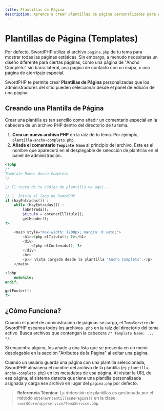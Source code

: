 ```yaml
---
title: Plantillas de Página
description: Aprende a crear plantillas de página personalizadas para dar diseños únicos a páginas específicas en tu sitio SwordPHP.
---
```


# Plantillas de Página (Templates)

Por defecto, SwordPHP utiliza el archivo `pagina.php` de tu tema para mostrar todas las páginas estáticas. Sin embargo, a menudo necesitarás un diseño diferente para ciertas páginas, como una página de "Ancho Completo" sin barra lateral, una página de contacto con un mapa, o una página de aterrizaje especial.

SwordPHP te permite crear **Plantillas de Página** personalizadas que los administradores del sitio pueden seleccionar desde el panel de edición de una página.

## Creando una Plantilla de Página

Crear una plantilla es tan sencillo como añadir un comentario especial en la cabecera de un archivo PHP dentro del directorio de tu tema.

1.  **Crea un nuevo archivo PHP** en la raíz de tu tema. Por ejemplo, `plantilla-ancho-completo.php`.
2.  **Añade el comentario `Template Name`** al principio del archivo. Este es el nombre que aparecerá en el desplegable de selección de plantillas en el panel de administración.

```php
<?php
/*
Template Name: Ancho Completo
*/

// El resto de tu código de plantilla va aquí...

// 1. Inicia el loop de SwordPHP.
if (hayEntradas()) :
    while (hayEntradas()) :
        laEntrada();
        $titulo = obtenerElTitulo();
        getHeader();
?>

    <main style="max-width: 1200px; margin: 0 auto;">
        <h1><?php elTitulo(); ?></h1>
        <div>
            <?php elContenido(); ?>
        </div>
        <hr>
        <p>✅ Vista cargada desde la plantilla "Ancho Completo".</p>
    </main>

<?php
    endwhile;
endif;

getFooter();
?>
```


## ¿Cómo Funciona?

Cuando el panel de administración de páginas se carga, el `TemaService` de SwordPHP escanea todos los archivos `.php` en la raíz del directorio del tema activo. Busca archivos que contengan la cabecera `/* Template Name: ... */`.

Si encuentra alguno, los añade a una lista que se presenta en un menú desplegable en la sección "Atributos de la Página" al editar una página.

Cuando un usuario guarda una página con una plantilla seleccionada, SwordPHP almacena el nombre del archivo de la plantilla (ej. `plantilla-ancho-completo.php`) en los metadatos de esa página. Al visitar la URL de esa página, el sistema detecta que tiene una plantilla personalizada asignada y carga ese archivo en lugar del `pagina.php` por defecto.

> **Referencia Técnica:** La detección de plantillas es gestionada por el método `obtenerPlantillasDePagina()` en la clase `swordCore/app/service/TemaService.php`.




